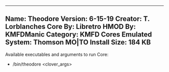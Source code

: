 -----------------------
Name: Theodore
Version: 6-15-19
Creator: T. Lorblanches
Core By: Libretro
HMOD By: KMFDManic
Category: KMFD Cores
Emulated System: Thomson MO|TO
Install Size: 184 KB
-----------------------
Available executables and arguments to run Core:
- /bin/theodore <rom> <clover_args>
